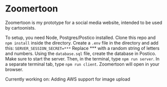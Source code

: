 
# Zoomertoon

Zoomertoon is my prototype for a social media website, intended to be used by cartoonists.


To setup, you need Node, Postgres/Postico installed. Clone this repo and `npm install` inside the directory.
Create a `.env` file in the directory and add this: `SERVER_SESSION_SECRET=***`
Replace *** with a random string of letters and numbers.
Using the `database.sql` file, create the database in Postico. Make sure to start the server.
Then, in the terminal, type `npm run server`. In a separate terminal tab, type `npm run client`.
Zoomertoon will open in your browser.

Currently working on: Adding AWS support for image upload
